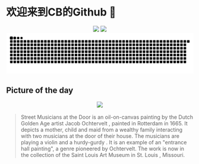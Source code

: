 
# 欢迎来到CB的Github 👋

<div align="center">
  <img height="137px" src="https://github-readme-stats.vercel.app/api?username=SuperCB&show_icons=true&theme=radical" />
  <img height="137px" src="https://github-readme-stats.vercel.app/api/top-langs/?username=SuperCB&hide_title=true&hide_border=true&layout=compact&langs_count=6&text_color=000&icon_color=fff" />
</div>


<div align="center">
    <img src="./contribution-snake/github-contribution-grid-snake.svg" />
</div>



## Picture of the day
<div align="center">
  <img width=400px src="https://upload.wikimedia.org/wikipedia/commons/thumb/7/7d/Street_Musicians_at_the_Door_-_Jacob_Octhtervelt_%28edit%29.jpg/525px-Street_Musicians_at_the_Door_-_Jacob_Octhtervelt_%28edit%29.jpg" />
</div>

>Street Musicians at the Door  is an  oil-on-canvas painting  by the  Dutch Golden Age  artist  Jacob Ochtervelt , painted in  Rotterdam  in 1665. It depicts a mother, child and maid from a wealthy family interacting with two musicians at the door of their house. The musicians are playing a  violin  and a  hurdy-gurdy . It is an example of an "entrance hall painting", a genre pioneered by Ochtervelt. The work is now in the collection of the  Saint Louis Art Museum  in  St. Louis , Missouri.


